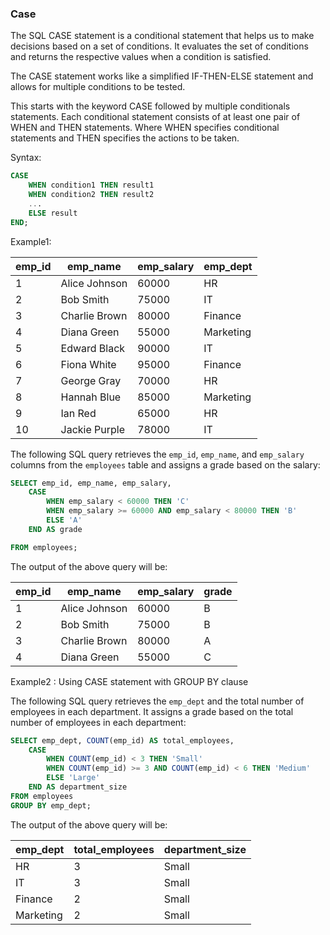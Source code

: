 ### Case 

The SQL CASE statement is a conditional statement that helps us to make decisions based on a set of conditions. It evaluates the set of conditions and returns the respective values when a condition is satisfied.

The CASE statement works like a simplified IF-THEN-ELSE statement and allows for multiple conditions to be tested.

This starts with the keyword CASE followed by multiple conditionals statements. Each conditional statement consists of at least one pair of WHEN and THEN statements. Where WHEN specifies conditional statements and THEN specifies the actions to be taken.

Syntax:
```sql
CASE
    WHEN condition1 THEN result1
    WHEN condition2 THEN result2
    ...
    ELSE result
END;
```

Example1:

| emp_id | emp_name      | emp_salary | emp_dept  |
|--------|---------------|------------|-----------|
| 1      | Alice Johnson | 60000      | HR        |
| 2      | Bob Smith     | 75000      | IT        |
| 3      | Charlie Brown | 80000      | Finance   |
| 4      | Diana Green   | 55000      | Marketing |
| 5      | Edward Black  | 90000      | IT        |
| 6      | Fiona White   | 95000      | Finance   |
| 7      | George Gray   | 70000      | HR        |
| 8      | Hannah Blue   | 85000      | Marketing |
| 9      | Ian Red       | 65000      | HR        |
| 10     | Jackie Purple | 78000      | IT        |

The following SQL query retrieves the `emp_id`, `emp_name`, and `emp_salary` columns from the `employees` table and assigns a grade based on the salary:
```sql
SELECT emp_id, emp_name, emp_salary,
    CASE
        WHEN emp_salary < 60000 THEN 'C'
        WHEN emp_salary >= 60000 AND emp_salary < 80000 THEN 'B'
        ELSE 'A'
    END AS grade

FROM employees;
```

The output of the above query will be:

| emp_id | emp_name      | emp_salary | grade |
|--------|---------------|------------|-------|
| 1      | Alice Johnson | 60000      | B     |
| 2      | Bob Smith     | 75000      | B     |
| 3      | Charlie Brown | 80000      | A     |
| 4      | Diana Green   | 55000      | C     |
    

Example2 : Using CASE statement with GROUP BY clause

The following SQL query retrieves the `emp_dept` and the total number of employees in each department. It assigns a grade based on the total number of employees in each department:
```sql
SELECT emp_dept, COUNT(emp_id) AS total_employees,
    CASE
        WHEN COUNT(emp_id) < 3 THEN 'Small'
        WHEN COUNT(emp_id) >= 3 AND COUNT(emp_id) < 6 THEN 'Medium'
        ELSE 'Large'
    END AS department_size
FROM employees
GROUP BY emp_dept;
```

The output of the above query will be:

| emp_dept  | total_employees | department_size |
|-----------|-----------------|-----------------|
| HR        | 3               | Small           |
| IT        | 3               | Small           |
| Finance   | 2               | Small           |
| Marketing | 2               | Small           |



